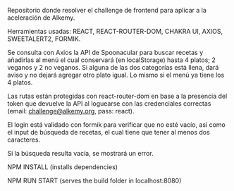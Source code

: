 Repositorio donde resolver el challenge de frontend para aplicar a la aceleración de Alkemy.

Herramientas usadas: REACT, REACT-ROUTER-DOM, CHAKRA UI, AXIOS, SWEETALERT2, FORMIK.

Se consulta con Axios la API de Spoonacular para buscar recetas y añadirlas al menú el cual conservará (en localStorage) hasta 4 platos; 2 veganos y 2 no veganos. Si alguna de las dos categorías está llena, dará aviso y no dejará agregar otro plato igual. Lo mismo si el menú ya tiene los 4 platos.

Las rutas están protegidas con react-router-dom en base a la presencia del token que devuelve la API al loguearse con las credenciales correctas (email: challenge@alkemy.org, pass: react).

El login está validado con formik para verificar que no esté vacío, así como el input de búsqueda de recetas, el cual tiene que tener al menos dos caracteres.

Si la búsqueda resulta vacía, se mostrará un error.


NPM INSTALL (installs dependencies)

NPM RUN START (serves the build folder in localhost:8080)